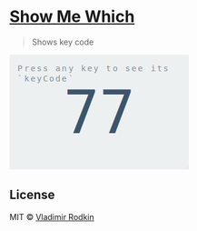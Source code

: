 # [Show Me Which](https://VovanR.github.io/show-me-which)

> Shows key code

![Preview](/preview.png)

## License
MIT © [Vladimir Rodkin](https://github.com/VovanR)
